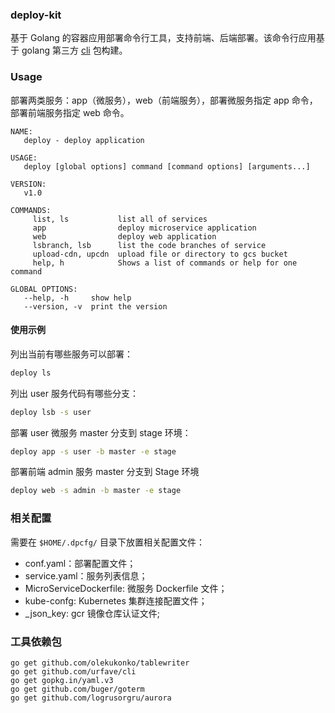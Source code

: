 ### deploy-kit
基于 Golang 的容器应用部署命令行工具，支持前端、后端部署。该命令行应用基于 golang 第三方 [cli](https://github.com/urfave/cli) 包构建。

### Usage
部署两类服务：app（微服务），web（前端服务），部署微服务指定 app 命令，部署前端服务指定 web 命令。
```
NAME:
   deploy - deploy application

USAGE:
   deploy [global options] command [command options] [arguments...]

VERSION:
   v1.0

COMMANDS:
     list, ls           list all of services
     app                deploy microservice application
     web                deploy web application
     lsbranch, lsb      list the code branches of service
     upload-cdn, upcdn  upload file or directory to gcs bucket
     help, h            Shows a list of commands or help for one command

GLOBAL OPTIONS:
   --help, -h     show help
   --version, -v  print the version
```

#### 使用示例
列出当前有哪些服务可以部署：
```bash
deploy ls
```
列出 user 服务代码有哪些分支：
```bash
deploy lsb -s user
```
部署 user 微服务 master 分支到 stage 环境：
```bash
deploy app -s user -b master -e stage
```

部署前端 admin 服务 master 分支到 Stage 环境
```bash
deploy web -s admin -b master -e stage
```

### 相关配置
需要在 `$HOME/.dpcfg/` 目录下放置相关配置文件：
- conf.yaml：部署配置文件；
- service.yaml：服务列表信息；
- MicroServiceDockerfile: 微服务 Dockerfile 文件；
- kube-confg: Kubernetes 集群连接配置文件；
- _json_key: gcr 镜像仓库认证文件;
### 工具依赖包
```
go get github.com/olekukonko/tablewriter
go get github.com/urfave/cli
go get gopkg.in/yaml.v3
go get github.com/buger/goterm
go get github.com/logrusorgru/aurora
```

